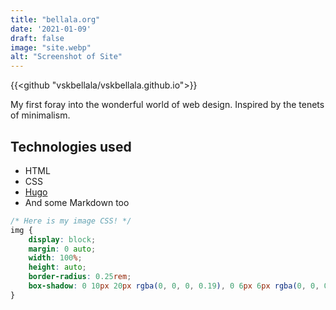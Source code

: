 ```yaml
---
title: "bellala.org"
date: '2021-01-09'
draft: false
image: "site.webp"
alt: "Screenshot of Site"
---
```

{{<github "vskbellala/vskbellala.github.io">}}

My first foray into the wonderful world of web design. Inspired by the tenets of minimalism.
<!--more-->

## Technologies used

- HTML
- CSS
- [Hugo](https://gohugo.io/)
- And some Markdown too

```css
/* Here is my image CSS! */
img {
    display: block;
    margin: 0 auto;
    width: 100%;
    height: auto;
    border-radius: 0.25rem;
    box-shadow: 0 10px 20px rgba(0, 0, 0, 0.19), 0 6px 6px rgba(0, 0, 0, 0.23);
}
```